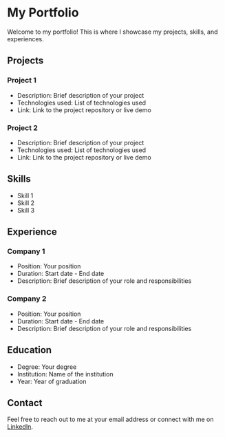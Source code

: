 # My Portfolio

Welcome to my portfolio! This is where I showcase my projects, skills, and experiences.

## Projects

### Project 1

- Description: Brief description of your project
- Technologies used: List of technologies used
- Link: Link to the project repository or live demo

### Project 2

- Description: Brief description of your project
- Technologies used: List of technologies used
- Link: Link to the project repository or live demo

## Skills

- Skill 1
- Skill 2
- Skill 3

## Experience

### Company 1

- Position: Your position
- Duration: Start date - End date
- Description: Brief description of your role and responsibilities

### Company 2

- Position: Your position
- Duration: Start date - End date
- Description: Brief description of your role and responsibilities

## Education

- Degree: Your degree
- Institution: Name of the institution
- Year: Year of graduation

## Contact

Feel free to reach out to me at your email address or connect with me on [LinkedIn](https://www.linkedin.com/in/your-profile).
